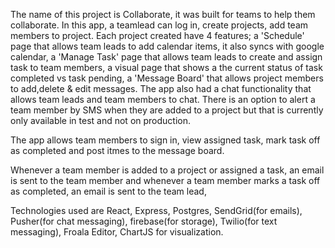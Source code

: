The name of this project is Collaborate, it was built for teams to help them collaborate. 
In this app, a teamlead can log in, create projects, add team members to project. Each project created have 4 features; a 'Schedule' page that allows team leads to add calendar items, it also syncs with google calendar, a 'Manage Task' page that allows team leads to create and assign task to team members, a visual page that shows a the current status of task completed vs task pending, a 'Message Board' that allows project members to add,delete & edit messages. The app also had a chat functionality that allows team leads and team members to chat.
There is an option to alert a team member by SMS when they are added to a project but that is currently only available in test and not on production.

The app allows team members to sign in, view assigned task, mark task off as completed and post itmes to the message board. 

Whenever a team member is added to a project or assigned a task, an email is sent to the team member and whenever a team member marks a task off as completed, an email is sent to the team lead,

Technologies used are React, Express, Postgres, SendGrid(for emails), Pusher(for chat messaging), firebase(for storage), Twilio(for text messaging), Froala Editor, ChartJS for visualization.
